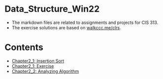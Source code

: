 # Data_Structure_Win22

- The markdown files are related to assignments and projects for CIS 313.
- The exercise solutions are based on [walkccc.me/clrs](https://walkccc-me.translate.goog/CLRS/?_x_tr_sl=en&_x_tr_tl=ko&_x_tr_hl=en-US&_x_tr_pto=op,sc).

# Contents
- [Chapter2_1: Insertion Sort](https://github.com/hksung/Data_Structure_Win22/blob/main/Chapter2-1.md)
- [Chapter2_1: Exercise](https://github.com/hksung/Data_Structure_Win22/blob/main/Chapter2-1_ex.md)
- [Chapter2_2: Analyzing Algorithm](https://github.com/hksung/Data_Structure_Win22/blob/main/Chapter2-2.md)
